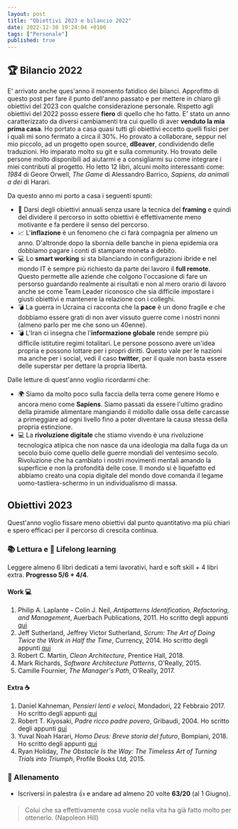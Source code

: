 ```yaml
---
layout: post
title: "Obiettivi 2023 e bilancio 2022"
date: 2022-12-30 19:24:04 +0100
tags: ["Personale"]
published: true
---
```


## :trophy: Bilancio 2022

E' arrivato anche ques'anno il momento fatidico dei bilanci. Approfitto di questo post per fare il punto dell'anno passato e per mettere in chiaro gli obiettivi del 2023 con qualche considerazione personale.
Rispetto agli obiettivi del 2022 posso essere **fiero** di quello che ho fatto. E' stato un anno caratterizzato da diversi cambiamenti tra cui quello di aver **venduto la mia prima casa**. Ho portato a casa quasi tutti gli obiettivi eccetto quelli fisici per i quali mi sono fermato a circa il 30%.
Ho provato a collaborare, seppur nel mio piccolo, ad un progetto open source, **dBeaver**, condividendo delle traduzioni. Ho imparato molto su git e sulla community. Ho trovato delle persone molto disponibili ad aiutarmi e a consigliarmi su come integrare i miei contributi al progetto.
Ho letto 12 libri, alcuni molto interessanti come: _1984_ di Geore Orwell, _The Game_ di Alessandro Barrico,  _Sapiens, da animali a dei_ di Harari.

Da questo anno mi porto a casa i seguenti spunti:

- 🚀 Darsi degli obiettivi annuali senza usare la tecnica del **framing** e quindi del dividere il percorso in sotto obiettivi è effettivamente meno motivante e fa perdere il senso del percorso.
- 📈 L'**inflazione** è un fenomeno che ci farà compagnia per almeno un anno. D'altronde dopo la sbornia delle banche in piena epidemia ora dobbiamo pagare i conti di stampare moneta a debito.
- 💻 Lo **smart working** si sta bilanciando in configurazioni ibride e nel mondo IT è sempre più richiesto da parte dei lavoro il **full remote**. Questo permette alle aziende che colgono l'occasione di fare un persorso guardando realmente ai risultati e non al mero orario di lavoro anche se come Team Leader riconosco che sia difficile impostare i giusti obiettivi e mantenere la relazione con i colleghi.
- 💣 La guerra in Ucraina ci racconta che la **pace** è un dono fragile e che dobbiamo essere grati di non aver vissuto guerre come i nostri nonni (almeno parlo per me che sono un 40enne).
- 💣 L'Iran ci insegna che l'**informazione globale** rende sempre più difficile istitutire regimi totalitari. Le persone possono avere un'idea propria e possono lottare per i propri diritti. Questo vale per le nazioni ma anche per i social, vedi il caso **twitter**, per il quale non basta essere delle superstar per dettare la propria libertà.

Dalle letture di quest'anno voglio ricordarmi che:

- 🌍 Siamo da molto poco sulla faccia della terra come genere Homo e ancora meno come **Sapiens**. Siamo passati da essere l'ultimo gradino della piramide alimentare mangiando il midollo dalle ossa delle carcasse a primeggiare ad ogni livello fino a poter diventare la causa stessa della propria estinzione.
- 💻 La **rivoluzione digitale** che stiamo vivendo è una rivoluzione tecnologica atipica che non nasce da una ideologia ma dalla fuga da un secolo buio come quello delle guerre mondiali del ventesimo secolo. Rivoluzione che ha cambiato i nostri movimenti mentali amando la superficie e non la profondità delle cose. Il mondo si è liquefatto ed abbiamo creato una copia digitale del mondo dove comanda il legame uomo-tastiera-schermo in un individualismo di massa.

## Obiettivi 2023

Quest'anno voglio fissare meno obiettivi dal punto quantitativo ma più chiari e spero efficaci per il percorso di crescita continua.

### :books: Lettura e :rocket: Lifelong learning

Leggere almeno 6 libri dedicati a temi lavorativi, hard e soft skill + 4 libri extra. **Progresso 5/6 + 4/4**.

#### Work 💻

1. Philip A. Laplante - Colin J. Neil, _Antipatterns Identification, Refactoring, and Management_, Auerbach Publications, 2011. Ho scritto degli appunti [qui](../2023-03-01-antipatterns)
2. Jeff Sutherland, Jeffrey Victor Sutherland, _Scrum: The Art of Doing Twice the Work in Half the Time_, Currency, 2014. Ho scritto degli appunti [qui](../2023-05-01-scrum-the-art)
3. Robert C. Martin, _Clean Architecture_, Prentice Hall, 2018.
4. Mark Richards, _Software Architecture Patterns_, O'Really, 2015.
5. Camille Fournier, _The Manager's Path_, O'Really, 2017.

#### Extra ☕

1. Daniel Kahneman, _Pensieri lenti e veloci_, Mondadori, 22 Febbraio 2017. Ho scritto degli appunti [qui](../2023-02-01-pensieri-lenti-e-veloci)
2. Robert T. Kiyosaki, _Padre ricco padre povero_, Gribaudi, 2004. Ho scritto degli appunti [qui](../2023-04-01-padre-ricco)
3. Yuval Noah Harari, _Homo Deus: Breve storia del futuro_, Bompiani, 2018. Ho scritto degli appunti [qui](../2023-06-01-home-deus)
4. Ryan Holiday, _The Obstacle Is the Way: The Timeless Art of Turning Trials into Triumph_, Profile Books Ltd, 2015.

### 🏃 Allenamento

- Iscriversi in palestra 👍 e andare ad almeno 20 volte **63/20** (al 1 Giugno).

> Colui che sa effettivamente cosa vuole nella vita ha già fatto molto per ottenerlo. (Napoleon Hill)
